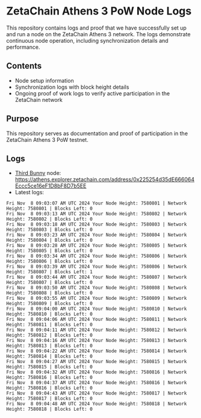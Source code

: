 # ZetaChain Athens 3 PoW Node Logs
This repository contains logs and proof that we have successfully set up and run a node on the ZetaChain Athens 3 network. The logs demonstrate continuous node operation, including synchronization details and performance.

## Contents
- Node setup information
- Synchronization logs with block height details
- Ongoing proof of work logs to verify active participation in the ZetaChain network

## Purpose
This repository serves as documentation and proof of participation in the ZetaChain Athens 3 PoW testnet.

## Logs

- [Third Bunny](https://thirdbunny.xyz/) node: https://athens.explorer.zetachain.com/address/0x225254d35dE666064Eccc5ce16eF1D8bF8D7b5EE
- Latest logs:
```
Fri Nov  8 09:03:07 AM UTC 2024 Your Node Height: 7580801 | Network Height: 7580801 | Blocks Left: 0
Fri Nov  8 09:03:13 AM UTC 2024 Your Node Height: 7580802 | Network Height: 7580802 | Blocks Left: 0
Fri Nov  8 09:03:18 AM UTC 2024 Your Node Height: 7580803 | Network Height: 7580803 | Blocks Left: 0
Fri Nov  8 09:03:23 AM UTC 2024 Your Node Height: 7580804 | Network Height: 7580804 | Blocks Left: 0
Fri Nov  8 09:03:28 AM UTC 2024 Your Node Height: 7580805 | Network Height: 7580805 | Blocks Left: 0
Fri Nov  8 09:03:34 AM UTC 2024 Your Node Height: 7580806 | Network Height: 7580806 | Blocks Left: 0
Fri Nov  8 09:03:39 AM UTC 2024 Your Node Height: 7580806 | Network Height: 7580807 | Blocks Left: 1
Fri Nov  8 09:03:44 AM UTC 2024 Your Node Height: 7580807 | Network Height: 7580807 | Blocks Left: 0
Fri Nov  8 09:03:50 AM UTC 2024 Your Node Height: 7580808 | Network Height: 7580808 | Blocks Left: 0
Fri Nov  8 09:03:55 AM UTC 2024 Your Node Height: 7580809 | Network Height: 7580809 | Blocks Left: 0
Fri Nov  8 09:04:00 AM UTC 2024 Your Node Height: 7580810 | Network Height: 7580810 | Blocks Left: 0
Fri Nov  8 09:04:06 AM UTC 2024 Your Node Height: 7580811 | Network Height: 7580811 | Blocks Left: 0
Fri Nov  8 09:04:11 AM UTC 2024 Your Node Height: 7580812 | Network Height: 7580812 | Blocks Left: 0
Fri Nov  8 09:04:16 AM UTC 2024 Your Node Height: 7580813 | Network Height: 7580813 | Blocks Left: 0
Fri Nov  8 09:04:22 AM UTC 2024 Your Node Height: 7580814 | Network Height: 7580814 | Blocks Left: 0
Fri Nov  8 09:04:27 AM UTC 2024 Your Node Height: 7580815 | Network Height: 7580815 | Blocks Left: 0
Fri Nov  8 09:04:32 AM UTC 2024 Your Node Height: 7580816 | Network Height: 7580816 | Blocks Left: 0
Fri Nov  8 09:04:37 AM UTC 2024 Your Node Height: 7580816 | Network Height: 7580816 | Blocks Left: 0
Fri Nov  8 09:04:43 AM UTC 2024 Your Node Height: 7580817 | Network Height: 7580817 | Blocks Left: 0
Fri Nov  8 09:04:48 AM UTC 2024 Your Node Height: 7580818 | Network Height: 7580818 | Blocks Left: 0
```
